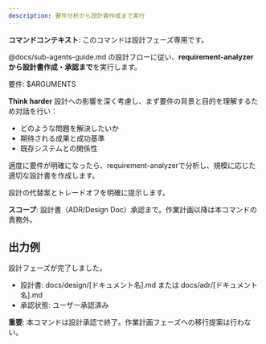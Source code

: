 ```yaml
---
description: 要件分析から設計書作成まで実行
---
```


**コマンドコンテキスト**: このコマンドは設計フェーズ専用です。

@docs/sub-agents-guide.md の設計フローに従い、**requirement-analyzer から設計書作成・承認まで**を実行します。

要件: $ARGUMENTS

**Think harder** 設計への影響を深く考慮し、まず要件の背景と目的を理解するため対話を行い：
- どのような問題を解決したいか
- 期待される成果と成功基準
- 既存システムとの関係性

適度に要件が明確になったら、requirement-analyzerで分析し、規模に応じた適切な設計書を作成します。

設計の代替案とトレードオフを明確に提示します。

**スコープ**: 設計書（ADR/Design Doc）承認まで。作業計画以降は本コマンドの責務外。

## 出力例
設計フェーズが完了しました。
- 設計書: docs/design/[ドキュメント名].md または docs/adr/[ドキュメント名].md
- 承認状態: ユーザー承認済み

**重要**: 本コマンドは設計承認で終了。作業計画フェーズへの移行提案は行わない。
